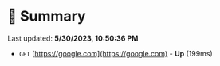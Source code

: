 # 📖 Summary
Last updated: **5/30/2023, 10:50:36 PM**

- `GET` [https://google.com](https://google.com) - **Up** (199ms)
